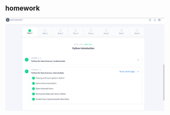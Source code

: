 ## homework  

![image](https://github.com/ophwsjtu18/ohw19f/blob/master/student/hsq/屏幕快照%202019-10-16%2013.39.33.png)
